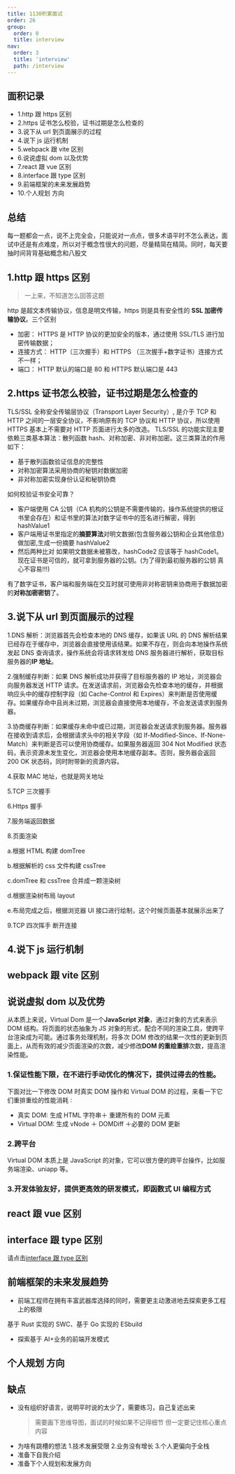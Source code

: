 ```yaml
---
title: 1130积累面试
order: 26
group:
  order: 0
  title: interview
nav:
  order: 3
  title: 'interview'
  path: /interview
---
```


## 面积记录

- 1.http 跟 https 区别
- 2.https 证书怎么校验，证书过期是怎么检查的
- 3.说下从 url 到页面展示的过程
- 4.说下 js 运行机制
- 5.webpack 跟 vite 区别
- 6.说说虚拟 dom 以及优势
- 7.react 跟 vue 区别
- 8.interface 跟 type 区别
- 9.前端框架的未来发展趋势
- 10.个人规划 方向

## 总结

每一题都会一点，说不上完全会，只能说对一点点，很多术语平时不怎么表达，面试中还是有点难度，所以对于概念性很大的问题，尽量精简在精简。同时，每天要抽时间背背基础概念和八股文

## 1.http 跟 https 区别

> 一上来，不知道怎么回答这题

http 是超文本传输协议，信息是明文传输，https 则是具有安全性的 **SSL 加密传输协议**。三个区别

- 加密： HTTPS 是 HTTP 协议的更加安全的版本，通过使用 SSL/TLS 进行加密传输数据；
- 连接方式： HTTP（三次握手）和 HTTPS （三次握手+数字证书）连接方式不一样；
- 端口： HTTP 默认的端口是 80 和 HTTPS 默认端口是 443

## 2.https 证书怎么校验，证书过期是怎么检查的

TLS/SSL 全称安全传输层协议（Transport Layer Security）, 是介于 TCP 和 HTTP 之间的一层安全协议，不影响原有的 TCP 协议和 HTTP 协议，所以使用 HTTPS 基本上不需要对 HTTP 页面进行太多的改造。 TLS/SSL 的功能实现主要依赖三类基本算法：散列函数 hash、对称加密、非对称加密。这三类算法的作用如下：

- 基于散列函数验证信息的完整性
- 对称加密算法采用协商的秘钥对数据加密
- 非对称加密实现身份认证和秘钥协商

如何校验证书安全可靠？

- 客户端使用 CA 公钥（CA 机构的公钥是不需要传输的，操作系统提供的根证书里会存在）和证书里的算法对数字证书中的签名进行解密，得到 hashValue1
- 客户端用证书里指定的**摘要算法**对明文数据(包含服务器公钥和企业其他信息)做加密,生成一份摘要 hashValue2
- 然后两种比对 如果明文数据未被篡改，hashCode2 应该等于 hashCode1。现在证书是可信的，就可拿到服务器的公钥。(为了得到最初服务器的公钥 真心不容易!!!)

有了数字证书，客户端和服务端在交互时就可使用非对称密钥来协商用于数据加密的**对称加密密钥**了。

## 3.说下从 url 到页面展示的过程

1.DNS 解析：浏览器首先会检查本地的 DNS 缓存，如果该 URL 的 DNS 解析结果已经存在于缓存中，浏览器会直接使用该结果。如果不存在，则会向本地操作系统发起 DNS 查询请求，操作系统会将请求转发给 DNS 服务器进行解析，获取目标服务器的**IP 地址**。

2.强制缓存判断：如果 DNS 解析成功并获得了目标服务器的 IP 地址，浏览器会向服务器发送 HTTP 请求。在发送请求前，浏览器会先检查本地的缓存，并根据响应头中的缓存控制字段（如 Cache-Control 和 Expires）来判断是否使用缓存。如果缓存命中且尚未过期，浏览器会直接使用本地缓存，不会发送请求到服务器。

3.协商缓存判断：如果缓存未命中或已过期，浏览器会发送请求到服务器。服务器在接收到请求后，会根据请求头中的相关字段（如 If-Modified-Since、If-None-Match）来判断是否可以使用协商缓存。如果服务器返回 304 Not Modified 状态码，表示资源未发生变化，浏览器会使用本地缓存副本。否则，服务器会返回 200 OK 状态码，同时附带新的资源内容。

4.获取 MAC 地址，也就是网关地址

5.TCP 三次握手

6.Https 握手

7.服务端返回数据

8.页面渲染

a.根据 HTML 构建 domTree

b.根据解析的 css 文件构建 cssTree

c.domTree 和 cssTree 合并成一颗渲染树

d.根据渲染树布局 layout

e.布局完成之后，根据浏览器 UI 接口进行绘制，这个时候页面基本就展示出来了

9.TCP 四次挥手 断开连接

## 4.说下 js 运行机制

## webpack 跟 vite 区别

## 说说虚拟 dom 以及优势

从本质上来说，Virtual Dom 是一个**JavaScript 对象**，通过对象的方式来表示 DOM 结构。将页面的状态抽象为 JS 对象的形式，配合不同的渲染工具，使跨平台渲染成为可能。通过事务处理机制，将多次 DOM 修改的结果一次性的更新到页面上，从而有效的减少页面渲染的次数，减少修改**DOM 的重绘重排**次数，提高渲染性能。

### 1.保证性能下限，在不进行手动优化的情况下，提供过得去的性能。

下面对比一下修改 DOM 时真实 DOM 操作和 Virtual DOM 的过程，来看一下它们重排重绘的性能消耗 ∶

- 真实 DOM∶ 生成 HTML 字符串＋ 重建所有的 DOM 元素
- Virtual DOM∶ 生成 vNode ＋ DOMDiff ＋必要的 DOM 更新

### 2.跨平台

Virtual DOM 本质上是 JavaScript 的对象，它可以很方便的跨平台操作，比如服务端渲染、uniapp 等。

### 3.开发体验友好，提供更高效的研发模式，即函数式 UI 编程方式

## react 跟 vue 区别

## interface 跟 type 区别

请点击[interface 跟 type 区别](../../ts/typeAndInterface.md)

## 前端框架的未来发展趋势

- 前端工程师在拥有丰富武器库选择的同时，需要更主动激进地去探索更多工程上的极限

基于 Rust 实现的 SWC、基于 Go 实现的 ESbuild

- 探索基于 AI+业务的前端开发模式

## 个人规划 方向

## 缺点

- 没有组织好语言，说明平时说的太少了，需要练习，自己复述出来
  > 需要画下思维导图，面试的时候如果不记得细节 但一定要记住核心重点内容
- 为啥有跳槽的想法 1.技术发展受限 2.业务没有增长 3.个人更偏向于全栈
- 准备下自我介绍
- 准备下个人规划和发展方向
